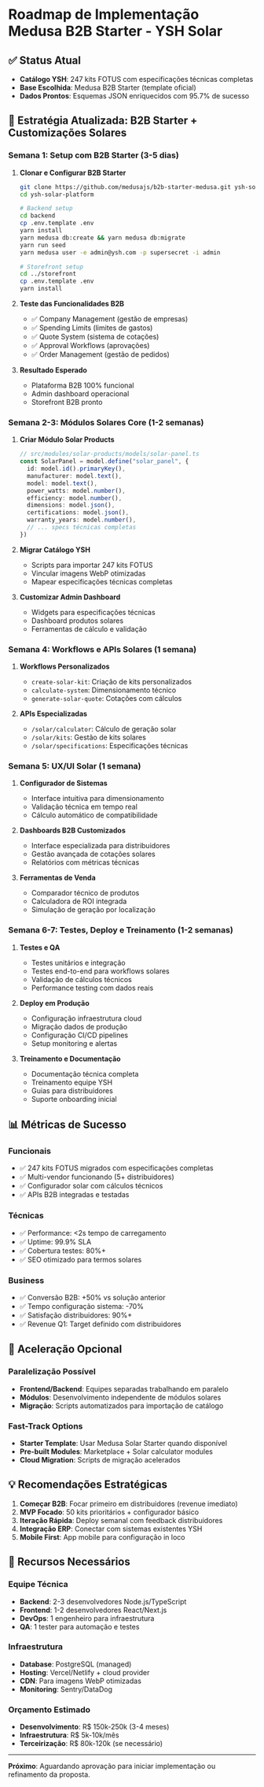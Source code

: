 # Roadmap de Implementação Medusa B2B Starter - YSH Solar

## ✅ Status Atual

- **Catálogo YSH**: 247 kits FOTUS com especificações técnicas completas
- **Base Escolhida**: Medusa B2B Starter (template oficial)
- **Dados Prontos**: Esquemas JSON enriquecidos com 95.7% de sucesso

## 🎯 Estratégia Atualizada: B2B Starter + Customizações Solares

### Semana 1: Setup com B2B Starter (3-5 dias)

1. **Clonar e Configurar B2B Starter**

   ```bash
   git clone https://github.com/medusajs/b2b-starter-medusa.git ysh-solar-platform
   cd ysh-solar-platform

   # Backend setup
   cd backend
   cp .env.template .env
   yarn install
   yarn medusa db:create && yarn medusa db:migrate
   yarn run seed
   yarn medusa user -e admin@ysh.com -p supersecret -i admin

   # Storefront setup
   cd ../storefront
   cp .env.template .env
   yarn install
   ```

2. **Teste das Funcionalidades B2B**
   - ✅ Company Management (gestão de empresas)
   - ✅ Spending Limits (limites de gastos)
   - ✅ Quote System (sistema de cotações)
   - ✅ Approval Workflows (aprovações)
   - ✅ Order Management (gestão de pedidos)

3. **Resultado Esperado**
   - Plataforma B2B 100% funcional
   - Admin dashboard operacional
   - Storefront B2B pronto

### Semana 2-3: Módulos Solares Core (1-2 semanas)

1. **Criar Módulo Solar Products**

   ```typescript
   // src/modules/solar-products/models/solar-panel.ts
   const SolarPanel = model.define("solar_panel", {
     id: model.id().primaryKey(),
     manufacturer: model.text(),
     model: model.text(),
     power_watts: model.number(),
     efficiency: model.number(),
     dimensions: model.json(),
     certifications: model.json(),
     warranty_years: model.number(),
     // ... specs técnicas completas
   })
   ```

2. **Migrar Catálogo YSH**
   - Scripts para importar 247 kits FOTUS
   - Vincular imagens WebP otimizadas
   - Mapear especificações técnicas completas

3. **Customizar Admin Dashboard**
   - Widgets para especificações técnicas
   - Dashboard produtos solares
   - Ferramentas de cálculo e validação

### Semana 4: Workflows e APIs Solares (1 semana)

1. **Workflows Personalizados**
   - `create-solar-kit`: Criação de kits personalizados
   - `calculate-system`: Dimensionamento técnico
   - `generate-solar-quote`: Cotações com cálculos

2. **APIs Especializadas**
   - `/solar/calculator`: Cálculo de geração solar
   - `/solar/kits`: Gestão de kits solares
   - `/solar/specifications`: Especificações técnicas

### Semana 5: UX/UI Solar (1 semana)

1. **Configurador de Sistemas**
   - Interface intuitiva para dimensionamento
   - Validação técnica em tempo real
   - Cálculo automático de compatibilidade

2. **Dashboards B2B Customizados**
   - Interface especializada para distribuidores
   - Gestão avançada de cotações solares
   - Relatórios com métricas técnicas

3. **Ferramentas de Venda**
   - Comparador técnico de produtos
   - Calculadora de ROI integrada
   - Simulação de geração por localização

### Semana 6-7: Testes, Deploy e Treinamento (1-2 semanas)

1. **Testes e QA**
   - Testes unitários e integração
   - Testes end-to-end para workflows solares
   - Validação de cálculos técnicos
   - Performance testing com dados reais

2. **Deploy em Produção**
   - Configuração infraestrutura cloud
   - Migração dados de produção
   - Configuração CI/CD pipelines
   - Setup monitoring e alertas

3. **Treinamento e Documentação**
   - Documentação técnica completa
   - Treinamento equipe YSH
   - Guias para distribuidores
   - Suporte onboarding inicial

## 📊 Métricas de Sucesso

### Funcionais

- ✅ 247 kits FOTUS migrados com especificações completas
- ✅ Multi-vendor funcionando (5+ distribuidores)
- ✅ Configurador solar com cálculos técnicos
- ✅ APIs B2B integradas e testadas

### Técnicas

- ✅ Performance: <2s tempo de carregamento
- ✅ Uptime: 99.9% SLA
- ✅ Cobertura testes: 80%+
- ✅ SEO otimizado para termos solares

### Business

- ✅ Conversão B2B: +50% vs solução anterior
- ✅ Tempo configuração sistema: -70%
- ✅ Satisfação distribuidores: 90%+
- ✅ Revenue Q1: Target definido com distribuidores

## 🚀 Aceleração Opcional

### Paralelização Possível

- **Frontend/Backend**: Equipes separadas trabalhando em paralelo
- **Módulos**: Desenvolvimento independente de módulos solares
- **Migração**: Scripts automatizados para importação de catálogo

### Fast-Track Options

- **Starter Template**: Usar Medusa Solar Starter quando disponível
- **Pre-built Modules**: Marketplace + Solar calculator modules
- **Cloud Migration**: Scripts de migração acelerados

## 💡 Recomendações Estratégicas

1. **Começar B2B**: Focar primeiro em distribuidores (revenue imediato)
2. **MVP Focado**: 50 kits prioritários + configurador básico
3. **Iteração Rápida**: Deploy semanal com feedback distribuidores
4. **Integração ERP**: Conectar com sistemas existentes YSH
5. **Mobile First**: App mobile para configuração in loco

## 🔧 Recursos Necessários

### Equipe Técnica

- **Backend**: 2-3 desenvolvedores Node.js/TypeScript
- **Frontend**: 1-2 desenvolvedores React/Next.js  
- **DevOps**: 1 engenheiro para infraestrutura
- **QA**: 1 tester para automação e testes

### Infraestrutura

- **Database**: PostgreSQL (managed)
- **Hosting**: Vercel/Netlify + cloud provider
- **CDN**: Para imagens WebP otimizadas
- **Monitoring**: Sentry/DataDog

### Orçamento Estimado

- **Desenvolvimento**: R$ 150k-250k (3-4 meses)
- **Infraestrutura**: R$ 5k-10k/mês
- **Terceirização**: R$ 80k-120k (se necessário)

---

**Próximo**: Aguardando aprovação para iniciar implementação ou refinamento da proposta.
